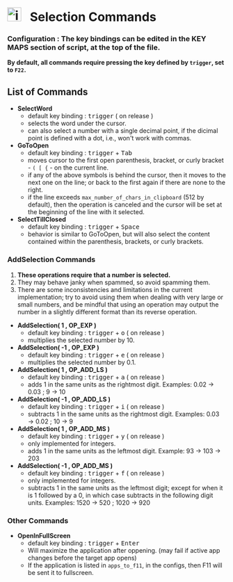 # <img src="sc.ico" alt="icon" width="32" height="32"/> &nbsp; Selection Commands  


### Configuration : The key bindings can be edited in the KEY MAPS section of script, at the top of the file.

**By default, all commands require pressing the key defined by `trigger`, set to `F22`.**


## List of Commands 

- **SelectWord**
    - default key binding : <kbd>trigger</kbd> ( on release )
    - selects the word under the cursor.
    - can also select a number with a single decimal point, if the dicimal point is defined with a dot, i.e., won't work with commas. 
- **GoToOpen**
    - default key binding : <kbd>trigger</kbd> + <kbd>Tab</kbd>
    - moves cursor to the first open parenthesis, bracket, or curly bracket - `( [ {` - on the current line.
    - if any of the above symbols is behind the cursor, then it moves to the next one on the line; or back to the first again if there are none to the right.
    - if the line exceeds `max_number_of_chars_in_clipboard` (512 by default), then the operation is canceled and the cursor will be set at the beginning of the line with it selected.
- **SelectTillClosed**
    - default key binding : <kbd>trigger</kbd> + <kbd>Space</kbd>
    - behavior is similar to GoToOpen, but will also select the content contained within the parenthesis, brackets, or curly brackets.


### AddSelection Commands 

1. **These operations require that a number is selected.**
1. They may behave janky when spammed, so avoid spamming them.
1. There are some inconsistencies and limitations in the current implementation; try to avoid using them when dealing with very large or small numbers, and be mindful that using an operation may output the number in a slightly different format than its reverse operation.

- **AddSelection( 1 , OP_EXP )**
    - default key binding : <kbd>trigger</kbd> + <kbd>o</kbd> ( on release )
    - multiplies the selected number by 10. 
- **AddSelection( -1 , OP_EXP )**
    - default key binding : <kbd>trigger</kbd> + <kbd>e</kbd> ( on release )
    - multiplies the selected number by 0.1. 
- **AddSelection( 1 , OP_ADD_LS )**
    - default key binding : <kbd>trigger</kbd> + <kbd>a</kbd> ( on release )
    - adds 1 in the same units as the rightmost digit. Examples: 0.02 → 0.03 ; 9 → 10
- **AddSelection( -1 , OP_ADD_LS )**
    - default key binding : <kbd>trigger</kbd> + <kbd>i</kbd> ( on release )
    - subtracts 1 in the same units as the rightmost digit. Examples: 0.03 → 0.02 ; 10 → 9
- **AddSelection( 1 , OP_ADD_MS )**
    - default key binding : <kbd>trigger</kbd> + <kbd>y</kbd> ( on release )
    - only implemented for integers.
    - adds 1 in the same units as the leftmost digit. Example: 93 → 103 → 203 
- **AddSelection( -1 , OP_ADD_MS )**
    - default key binding : <kbd>trigger</kbd> + <kbd>f</kbd> ( on release )
    - only implemented for integers.
    - subtracts 1 in the same units as the leftmost digit; except for when it is 1 followed by a 0, in which case subtracts in the following digit units. Examples: 1520 → 520 ; 1020 → 920


### Other Commands

- **OpenInFullScreen**
    - default key binding : <kbd>trigger</kbd> + <kbd>Enter</kbd>
    - Will maximize the application after oppening. (may fail if active app changes before the target app opens)
    - If the application is listed in `apps_to_f11`, in the configs, then F11 will be sent it to fullscreen. 
